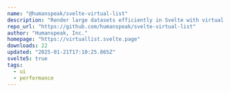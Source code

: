 ```yaml
---
name: "@humanspeak/svelte-virtual-list"
description: "Render large datasets efficiently in Svelte with virtual lists."
repo_url: "https://github.com/humanspeak/svelte-virtual-list"
author: "Humanspeak, Inc."
homepage: "https://virtuallist.svelte.page"
downloads: 22
updated: "2025-01-21T17:10:25.865Z"
svelte5: true
tags: 
  - ui
  - performance
---
```

